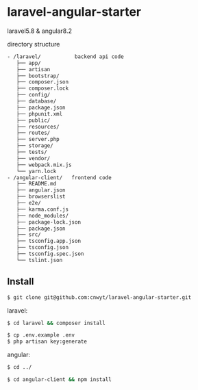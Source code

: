 # laravel-angular-starter

laravel5.8 &amp; angular8.2



directory structure

```sh
- /laravel/           backend api code
   ├── app/
   ├── artisan
   ├── bootstrap/
   ├── composer.json
   ├── composer.lock
   ├── config/
   ├── database/
   ├── package.json
   ├── phpunit.xml
   ├── public/
   ├── resources/
   ├── routes/
   ├── server.php
   ├── storage/
   ├── tests/
   ├── vendor/
   ├── webpack.mix.js
   └── yarn.lock
- /angular-client/   frontend code
   ├── README.md
   ├── angular.json
   ├── browserslist
   ├── e2e/
   ├── karma.conf.js
   ├── node_modules/
   ├── package-lock.json
   ├── package.json
   ├── src/
   ├── tsconfig.app.json
   ├── tsconfig.json
   ├── tsconfig.spec.json
   └── tslint.json
```


## Install

```sh
$ git clone git@github.com:cnwyt/laravel-angular-starter.git
```

laravel: 

```sh
$ cd laravel && composer install

$ cp .env.example .env
$ php artisan key:generate
```


angular: 

```sh
$ cd ../

$ cd angular-client && npm install
```


